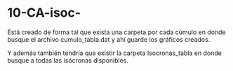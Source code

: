 # 10-CA-isoc-

Está creado de forma tal que exista una carpeta por cada cúmulo en donde busque el archivo cumulo_tabla.dat y ahí guarde los gráficos creados.

Y además también tendría que existir la carpeta Isocronas_tabla en donde busque a todas las isócronas disponibles.
